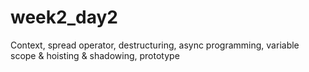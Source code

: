 # week2_day2
Context, spread operator, destructuring, async programming, variable scope &amp; hoisting &amp; shadowing, prototype
